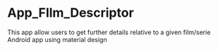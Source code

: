 # App_FIlm_Descriptor
This app allow users to get further details relative to a given film/serie
Android app using material design

